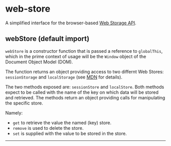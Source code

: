 # web-store

A simplified interface for the browser-based [Web Storage API](https://developer.mozilla.org/en-US/docs/Web/API/Web_Storage_API).

## webStore (default import)

`webStore` is a constructor function that is passed a reference to `globalThis`, which in the prime context of usage will be the `Window` object of the Document Object Model (DOM).

The function returns an object providing access to two differnt Web Stores: `sessionStorage` and `localStorage` (see [MDN](https://developer.mozilla.org/en-US/docs/Web/API/Storage) for details).

The two methods exposed are: `sessionStore` and `localStore`. Both methods expect to be called with the name of the key on which data will be stored and retrieved. The methods return an object providing calls for manipulating the specific store.

Namely:

- `get` to retrieve the value the named (key) store.
- `remove` is used to delete the store.
- `set` is supplied with the value to be stored in the store.

---
